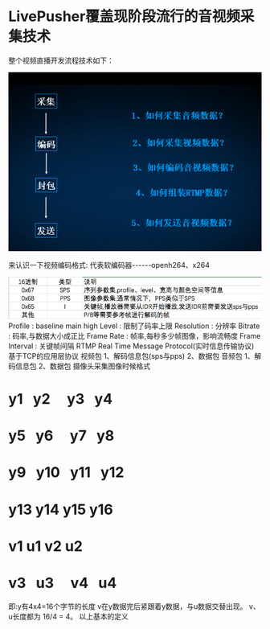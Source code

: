 # LivePusher覆盖现阶段流行的音视频采集技术
整个视频直播开发流程技术如下：

![images](https://github.com/ambitious09/LivePusher/blob/master/live.png)

来认识一下视频编码格式:
代表软编码器------openh264、x264
	
![](https://github.com/ambitious09/LivePusher/blob/master/%E6%A0%BC%E5%BC%8F.png)
Profile     		:      baseline main high
Level          		:	限制了码率上限
Resolution 		:	分辨率
Bitrate        		:	码率,与数据大小成正比
Frame Rate 		:	帧率,每秒多少帧图像，影响流畅度
Frame Interval		:	关键帧间隔
RTMP
Real Time Message Protocol(实时信息传输协议)
基于TCP的应用层协议
视频包
	1、解码信息包(sps与pps)
	2、数据包
音频包
	1、解码信息包
	2、数据包
摄像头采集图像时候格式

# y1   y2     y3    y4   
# y5   y6     y7    y8   
# y9   y10   y11   y12
# y13 y14    y15    y16
# v1   u1     v2    u2
# v3   u3     v4    u4

即:y有4x4=16个字节的长度
v在y数据完后紧跟着y数据，与u数据交替出现。
v、u长度都为 16/4 = 4。
以上基本的定义
